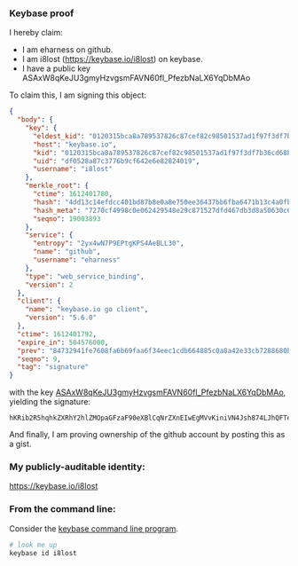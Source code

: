 ### Keybase proof

I hereby claim:

  * I am eharness on github.
  * I am i8lost (https://keybase.io/i8lost) on keybase.
  * I have a public key ASAxW8qKeJU3gmyHzvgsmFAVN60fl_PfezbNaLX6YqDbMAo

To claim this, I am signing this object:

```json
{
  "body": {
    "key": {
      "eldest_kid": "0120315bca8a789537826c87cef82c98501537ad1f97f3df7b36cd68b5fa62a0db300a",
      "host": "keybase.io",
      "kid": "0120315bca8a789537826c87cef82c98501537ad1f97f3df7b36cd68b5fa62a0db300a",
      "uid": "df0528a87c3776b9cf642e6e82824019",
      "username": "i8lost"
    },
    "merkle_root": {
      "ctime": 1612401780,
      "hash": "4dd13c14efdcc401bd87b8e0a8e750ee36437bb6fba6471b13c4a0fb7e593521d714d23647ba14f4888a02074a0aa129e7727b6e70c872b5c7c26caf0086f3ab",
      "hash_meta": "7270cf4998c0e062429548e29c871527dfd467db3d8a50630c6c2caf11a7cd7b",
      "seqno": 19003893
    },
    "service": {
      "entropy": "2yx4wN7P9EPtgKPS4AeBLL30",
      "name": "github",
      "username": "eharness"
    },
    "type": "web_service_binding",
    "version": 2
  },
  "client": {
    "name": "keybase.io go client",
    "version": "5.6.0"
  },
  "ctime": 1612401792,
  "expire_in": 504576000,
  "prev": "84732941fe7608fa6b69faa6f34eec1cdb664885c0a8a42e33cb7288680b2eb9",
  "seqno": 9,
  "tag": "signature"
}
```

with the key [ASAxW8qKeJU3gmyHzvgsmFAVN60fl_PfezbNaLX6YqDbMAo](https://keybase.io/i8lost), yielding the signature:

```
hKRib2R5hqhkZXRhY2hlZMOpaGFzaF90eXBlCqNrZXnEIwEgMVvKiniVN4Jsh874LJhQFTetH5fz33s2zWi1+mKg2zAKp3BheWxvYWTESpcCCcQghHMpQf52CPprafqm807sHNtmSIXAqKQuM8tyiGgLLrnEIIAbc5svsPDxRHEPFcKuaqe28c2tzC9rdlExefBX6ycTAgHCo3NpZ8RAvG4Xtc8P07jqRue8ARL/HhTUHaLciiE/dGI8o7DswEO9cMK3AiQJGSjBqB0pScZ08iFCgTgyfAJ+hTsvyke4AKhzaWdfdHlwZSCkaGFzaIKkdHlwZQildmFsdWXEIBWTCGIMLANd5QtlbaSKuvoWuv31jYdUrBmtCMlapqCQo3RhZ80CAqd2ZXJzaW9uAQ==

```

And finally, I am proving ownership of the github account by posting this as a gist.

### My publicly-auditable identity:

https://keybase.io/i8lost

### From the command line:

Consider the [keybase command line program](https://keybase.io/download).

```bash
# look me up
keybase id i8lost
```
